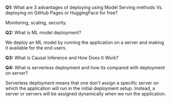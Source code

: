 **Q1:** What are 3 advantages of deploying using Model Serving methods Vs. deploying on GitHub Pages or HuggingFace for free?

Monitoring, scaling, security. 

**Q2:** What is ML model deployment?

We deploy an ML model by running the application on a server and making it available for the end users. 

**Q3:** What is Causal Inference and How Does It Work?


**Q4:** What is serverless deployment and how its compared with deployment on server?

Serverless deployment means that one don't assign a specific server on which the application will run in the initial deployment setup. Instead, a server or servers will be assigned dynamically when we run the application. 